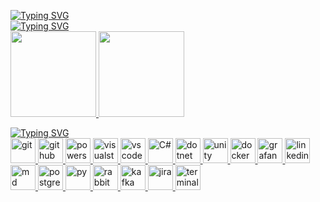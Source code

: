 [![Typing SVG](https://readme-typing-svg.herokuapp.com?font=Fira+Code&duration=2000&color=4C8EDA&pause=1000&vCenter=true&width=435&lines=Hello+World!;I'm+Sergei;.NET%2FC%23+Software+Engineer)](https://git.io/typing-svg)  
[![Typing SVG](https://readme-typing-svg.herokuapp.com?font=Fira+Code&pause=1000&&color=4C8EDA&width=435&lines=This+is+my+humble+statistic+%F0%9F%98%84)](https://git.io/typing-svg)    
<a href="https://github.com/anuraghazra/github-readme-stats">
<img height="137px" src="https://github-readme-stats-8b3zp55oq-grozoff.vercel.app/api?username=Grozoff&hide=contribs&count_private=true&hide_title=true&show_icons=true&theme=github_dark&custom_title=Stats)](https://github.com/anuraghazra/github-readme-stats"/>
<img height="137px" src="https://github-readme-stats-8b3zp55oq-grozoff.vercel.app/api/top-langs/?username=Grozoff&hide_title=true&count_private=true&layout=compact&show_icons=true&theme=github_dark"/></a>

[![Typing SVG](https://readme-typing-svg.herokuapp.com?font=Fira+Code&pause=1000&color=4C8EDA&width=435&lines=And+My+Tools+%F0%9F%9B%A0%EF%B8%8F)](https://git.io/typing-svg)    
<a href="https://git-scm.com/" target="_blank"> <img src="https://skillicons.dev/icons?i=git" alt="git" width="40" height="40"/> </a> 
<a href="https://www.github.com/" target="_blank"> <img src="https://skillicons.dev/icons?i=github" alt="github" width="40" height="40"/> </a> 
<a href="https://learn.microsoft.com/en-us/powershell/" target="_blank"> <img src="https://skillicons.dev/icons?i=powershell" alt="powershell" width="40" height="40"/> </a> 
<a href="https://visualstudio.microsoft.com/" target="_blank"> <img src="https://skillicons.dev/icons?i=visualstudio" alt="visualstudio" width="40" height="40"/> </a> 
<a href="https://code.visualstudio.com/" target="_blank"> <img src="https://skillicons.dev/icons?i=vscode" alt="vscode" width="40" height="40"/> </a> 
<a href="https://learn.microsoft.com/en-us/dotnet/csharp/" target="_blank"> <img src="https://skillicons.dev/icons?i=cs" alt="C#" width="40" height="40"/> </a> 
<a href="https://dotnet.microsoft.com/en-us/" target="_blank"> <img src="https://skillicons.dev/icons?i=dotnet" alt="dotnet" width="40" height="40"/> </a> 
<a href="https://unity.com/" target="_blank"> <img src="https://skillicons.dev/icons?i=unity" alt="unity" width="40" height="40"/> </a> 
<a href="https://www.docker.com/" target="_blank"> <img src="https://skillicons.dev/icons?i=docker" alt="docker" width="40" height="40"/> </a> 
<a href="https://www.grafana.com/" target="_blank"> <img src="https://skillicons.dev/icons?i=grafana" alt="grafana" width="40" height="40"/> </a> 
<a href="https://www.linkedin.com/in/grozoff" target="_blank"> <img src="https://skillicons.dev/icons?i=linkedin" alt="linkedin" width="40" height="40"/> </a> 
<a href="https://www.markdownguide.org/" target="_blank"> <img src="https://skillicons.dev/icons?i=md" alt="md" width="40" height="40"/> </a> 
<a href="https://www.postgresql.org/" target="_blank"> <img src="https://skillicons.dev/icons?i=postgres" alt="postgres" width="40" height="40"/> </a> 
<a href="https://www.python.org/" target="_blank"> <img src="https://skillicons.dev/icons?i=py" alt="py" width="40" height="40"/> </a> 
<a href="https://www.rabbitmq.com/" target="_blank"> <img src="https://cdn.iconscout.com/icon/free/png-256/rabbitmq-282296.png" alt="rabbitmq" width="40" height="40"/> </a> 
<a href="https://kafka.apache.org/" target="_blank"> <img src="https://cdn.iconscout.com/icon/free/png-128/kafka-282292.png" alt="kafka" width="40" height="40"/> </a> 
<a href="https://www.atlassian.com/software/jira" target="_blank"> <img src="https://cdn.iconscout.com/icon/free/png-128/jira-3628861-3030001.png" alt="jira" width="40" height="40"/> </a> 
<a href="https://github.com/microsoft/terminal" target="_blank"> <img src="https://raw.githubusercontent.com/microsoft/terminal/master/res/terminal.ico" alt="terminal windows" width="40" height="40"/> </a> 

<!--
- 🔭 I’m currently working on ...
- 🌱 I’m currently learning ...
- 👯 I’m looking to collaborate on ...
- 🤔 I’m looking for help with ...
- 💬 Ask me about ...
- 📫 How to reach me: ...
- 😄 Pronouns: ...
- ⚡ Fun fact: ...
-->
